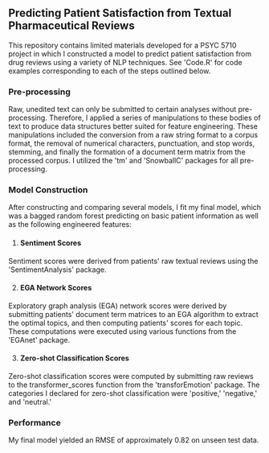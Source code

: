 ## Predicting Patient Satisfaction from Textual Pharmaceutical Reviews

This repository contains limited materials developed for a PSYC 5710 project in which I constructed a model to predict patient satisfaction from drug reviews using a variety of NLP techniques. See 'Code.R' for code examples corresponding to each of the steps outlined below. 


### Pre-processing

Raw, unedited text can only be submitted to certain analyses without pre-processing. Therefore, I applied a series of manipulations to these bodies of text to produce data structures better suited for feature engineering. These manipulations included the conversion from a raw string format to a corpus format, the removal of numerical characters, punctuation, and stop words, stemming, and finally the formation of a document term matrix from the processed corpus. I utilized the 'tm' and 'SnowballC' packages for all pre-processing. 


### Model Construction

After constructing and comparing several models, I fit my final model, which was a bagged random forest predicting on basic patient information as well as the following engineered features:

1. #### Sentiment Scores
Sentiment scores were derived from patients' raw textual reviews using the 'SentimentAnalysis' package. 

2. #### EGA Network Scores
Exploratory graph analysis (EGA) network scores were derived by submitting patients' document term matrices to an EGA algorithm to extract the optimal topics, and then computing patients' scores for each topic. These computations were executed using various functions from the 'EGAnet' package. 

3. #### Zero-shot Classification Scores
Zero-shot classification scores were computed by submitting raw reviews to the transformer_scores function from the 'transforEmotion' package. The categories I declared for zero-shot classification were 'positive,' 'negative,' and 'neutral.' 

### Performance

My final model yielded an RMSE of approximately 0.82 on unseen test data. 
